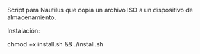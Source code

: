 Script para Nautilus que copia un archivo ISO a un dispositivo de almacenamiento.

Instalación:

chmod +x install.sh && ./install.sh
